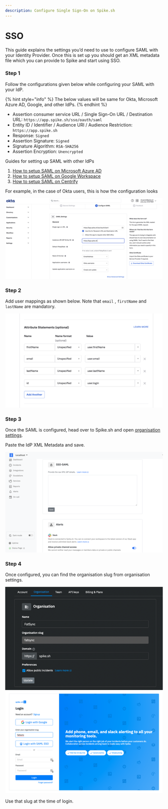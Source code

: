 ```yaml
---
description: Configure Single Sign-On on Spike.sh
---
```


# SSO



This guide explains the settings you’d need to use to configure SAML with your Identity Provider. Once this is set up you should get an XML metadata file which you can provide to Spike and start using SSO.





### Step 1&#x20;

Follow the configurations given below while configuring your SAML with your IdP.&#x20;

{% hint style="info" %}
The below values will be same for Okta, Microsoft Azure AD, Google, and other IdPs.&#x20;
{% endhint %}

* Assertion consumer service URL / Single Sign-On URL / Destination URL: `https://app.spike.sh/sso/oauth/saml`
* Entity ID / Identifier / Audience URI / Audience Restriction: `https://app.spike.sh`
* Response: `Signed`
* Assertion Signature: `Signed`
* Signature Algorithm: `RSA-SHA256`
* Assertion Encryption: `Unencrypted`

Guides for setting up SAML with other IdPs

1. [How to setup SAML on Microsoft Azure AD](https://docs.microsoft.com/en-us/power-apps/maker/portals/configure/configure-saml2-settings-azure-ad)
2. [How to setup SAML on Google Workspace](https://support.google.com/a/answer/6087519?hl=en)
3. [How to setup SAML on Centrify](https://docs.centrify.com/Content/Applications/AppsCustom/AddConfigSAML.htm)



For example, in the case of Okta users, this is how the configuration looks

![SAML configurations](<../.gitbook/assets/image (140).png>)

### Step 2

Add user mappings as shown below. Note that `email` , `firstName` and `lastName` are mandatory.

![Mappings](<../.gitbook/assets/image (141).png>)



### Step 3

Once the SAML is configured, head over to Spike.sh and open [organisation settings](https://app.spike.sh/settings/org).

Paste the IdP XML Metadata and save.

![](<../.gitbook/assets/image (142) (1).png>)



### Step 4

Once configured, you can find the organisation slug from organisation settings.

<img src="../.gitbook/assets/image (150).png" alt="" data-size="original">![](<../.gitbook/assets/image (147).png>)

Use that slug at the time of login.&#x20;



